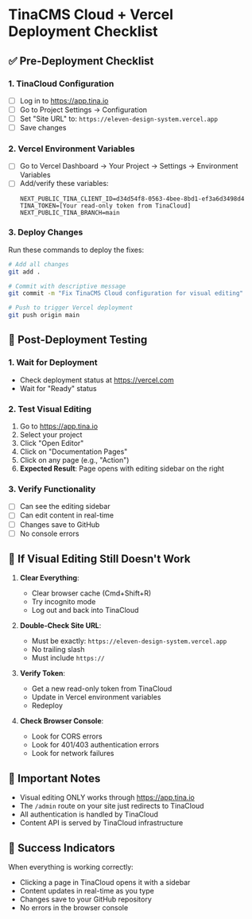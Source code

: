 # TinaCMS Cloud + Vercel Deployment Checklist

## ✅ Pre-Deployment Checklist

### 1. TinaCloud Configuration
- [ ] Log in to https://app.tina.io
- [ ] Go to Project Settings → Configuration
- [ ] Set "Site URL" to: `https://eleven-design-system.vercel.app`
- [ ] Save changes

### 2. Vercel Environment Variables
- [ ] Go to Vercel Dashboard → Your Project → Settings → Environment Variables
- [ ] Add/verify these variables:
  ```
  NEXT_PUBLIC_TINA_CLIENT_ID=d34d54f8-0563-4bee-8bd1-ef3a6d3498d4
  TINA_TOKEN=[Your read-only token from TinaCloud]
  NEXT_PUBLIC_TINA_BRANCH=main
  ```

### 3. Deploy Changes
Run these commands to deploy the fixes:

```bash
# Add all changes
git add .

# Commit with descriptive message
git commit -m "Fix TinaCMS Cloud configuration for visual editing"

# Push to trigger Vercel deployment
git push origin main
```

## 🧪 Post-Deployment Testing

### 1. Wait for Deployment
- Check deployment status at https://vercel.com
- Wait for "Ready" status

### 2. Test Visual Editing
1. Go to https://app.tina.io
2. Select your project
3. Click "Open Editor"
4. Click on "Documentation Pages"
5. Click on any page (e.g., "Action")
6. **Expected Result**: Page opens with editing sidebar on the right

### 3. Verify Functionality
- [ ] Can see the editing sidebar
- [ ] Can edit content in real-time
- [ ] Changes save to GitHub
- [ ] No console errors

## 🚨 If Visual Editing Still Doesn't Work

1. **Clear Everything**:
   - Clear browser cache (Cmd+Shift+R)
   - Try incognito mode
   - Log out and back into TinaCloud

2. **Double-Check Site URL**:
   - Must be exactly: `https://eleven-design-system.vercel.app`
   - No trailing slash
   - Must include `https://`

3. **Verify Token**:
   - Get a new read-only token from TinaCloud
   - Update in Vercel environment variables
   - Redeploy

4. **Check Browser Console**:
   - Look for CORS errors
   - Look for 401/403 authentication errors
   - Look for network failures

## 📝 Important Notes

- Visual editing ONLY works through https://app.tina.io
- The `/admin` route on your site just redirects to TinaCloud
- All authentication is handled by TinaCloud
- Content API is served by TinaCloud infrastructure

## 🎉 Success Indicators

When everything is working correctly:
- Clicking a page in TinaCloud opens it with a sidebar
- Content updates in real-time as you type
- Changes save to your GitHub repository
- No errors in the browser console 
